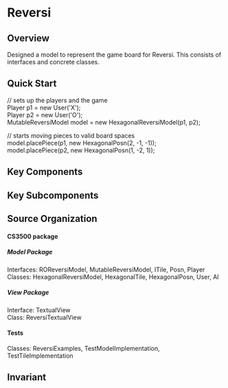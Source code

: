 # Reversi
## Overview
Designed a model to represent the game board for Reversi. This consists of interfaces and concrete classes.

## Quick Start
// sets up the players and the game  
Player p1 = new User('X');  
Player p2 = new User('O');  
MutableReversiModel model = new HexagonalReversiModel(p1, p2);   
   
// starts moving pieces to valid board spaces    
model.placePiece(p1, new HexagonalPosn(2, -1, -1));   
model.placePiece(p2, new HexagonalPosn(1, -2, 1));   

## Key Components

## Key Subcomponents

## Source Organization
#### CS3500 package  
   ##### Model Package  
   Interfaces: ROReversiModel, MutableReversiModel, ITile, Posn, Player  
   Classes: HexagonalReversiModel, HexagonalTile, HexagonalPosn, User, AI  
   ##### View Package  
   Interface: TextualView  
   Class: ReversiTextualView  
#### Tests
Classes: ReversiExamples, TestModelImplementation, TestTileImplementation  

## Invariant
